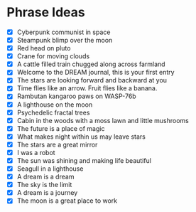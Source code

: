 # Phrase Ideas

- [x] Cyberpunk communist in space
- [x] Steampunk blimp over the moon
- [x] Red head on pluto
- [x] Crane for moving clouds
- [x] A cattle filled train chugged along across farmland
- [x] Welcome to the DREAM journal, this is your first entry
- [x] The stars are looking forward and backward at you
- [x] Time flies like an arrow. Fruit flies like a banana.
- [x] Rambutan kangaroo paws on WASP-76b
- [x] A lighthouse on the moon
- [x] Psychedelic fractal trees
- [x] Cabin in the woods with a moss lawn and little mushrooms
- [x] The future is a place of magic
- [x] What makes night within us may leave stars
- [x] The stars are a great mirror
- [x] I was a robot
- [x] The sun was shining and making life beautiful
- [x] Seagull in a lighthouse
- [x] A dream is a dream
- [x] The sky is the limit
- [x] A dream is a journey
- [x] The moon is a great place to work
